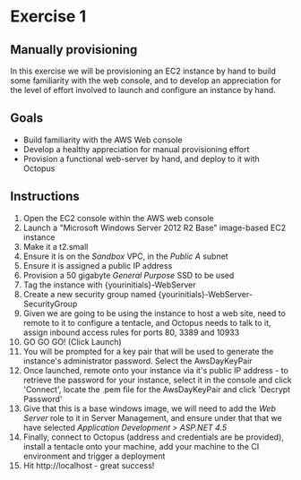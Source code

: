 # Exercise 1

## Manually provisioning

In this exercise we will be provisioning an EC2 instance by hand to build some familiarity with the web console, and to develop an appreciation for the level of effort involved to launch and configure an instance by hand.

## Goals

* Build familiarity with the AWS Web console
* Develop a healthy appreciation for manual provisioning effort
* Provision a functional web-server by hand, and deploy to it with Octopus

## Instructions

 1. Open the EC2 console within the AWS web console
 2. Launch a "Microsoft Windows Server 2012 R2 Base" image-based EC2 instance
 3. Make it a t2.small
 4. Ensure it is on the *Sandbox* VPC, in the *Public A* subnet
 5. Ensure it is assigned a public IP address
 6. Provision a 50 gigabyte *General Purpose* SSD to be used
 7. Tag the instance with {yourinitials}-WebServer
 8. Create a new security group named {yourinitials}-WebServer-SecurityGroup
 9. Given we are going to be using the instance to host a web site, need to remote to it to configure a tentacle, and Octopus needs to talk to it, assign inbound access rules for ports 80, 3389 and 10933
 10. GO GO GO! (Click Launch)
 11. You will be prompted for a key pair that will be used to generate the instance's administrator password. Select the AwsDayKeyPair
 12. Once launched, remote onto your instance via it's public IP address - to retrieve the password for your instance, select it in the console and click 'Connect', locate the .pem file for the AwsDayKeyPair and click 'Decrypt Password'
 13. Give that this is a base windows image, we will need to add the *Web Server* role to it in Server Management, and ensure under that that we have selected *Application Development > ASP.NET 4.5*
 14. Finally, connect to Octopus (address and credentials are be provided), install a tentacle onto your machine, add your machine to the CI environment and trigger a deployment
 15. Hit http://localhost - great success!
